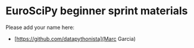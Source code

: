 # EuroSciPy beginner sprint materials

Please add your name here:
- [https://github.com/datapythonista](Marc Garcia)
